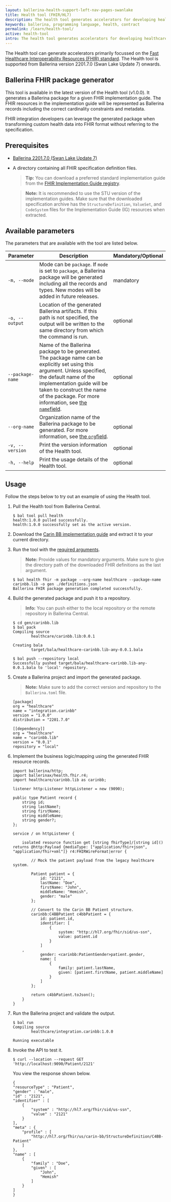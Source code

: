 ```yaml
---
layout: ballerina-health-support-left-nav-pages-swanlake
title: Health tool (FHIR/HL7)
description: The health tool generates accelerators for developing healthcare integrations in Ballerina.
keywords: ballerina, programming language, health, contract
permalink: /learn/health-tool/
active: health-tool
intro: The health tool generates accelerators for developing healthcare integrations in Ballerina.
---
```


The Health tool can generate accelerators primarily focussed on the [Fast Healthcare Interoperability Resources (FHIR) standard](https://www.hl7.org/fhir/overview.html). The Health tool is supported from Ballerina version 2201.7.0 (Swan Lake Update 7) onwards.

## Ballerina FHIR package generator

This tool is available in the latest version of the Health tool (v1.0.0). It generates a Ballerina package for a given FHIR implementation guide. The FHIR resources in the implementation guide will be represented as Ballerina records including the correct cardinality constraints and metadata.

FHIR integration developers can leverage the generated package when transforming custom health data into FHIR format without referring to the specification.

## Prerequisites

- [Ballerina 2201.7.0 (Swan Lake Update 7)](https://ballerina.io/downloads/)
- A directory containing all FHIR specification definition files.

    >**Tip:** You can download a preferred standard implementation guide from the [FHIR Implementation Guide registry](http://fhir.org/guides/registry/).

    >**Note:** It is recommended to use the STU version of the implementation guides. Make sure that the downloaded specification archive has the `StructureDefinition`, `ValueSet`, and `CodeSystem` files for the Implementation Guide (IG) resources when extracted.

## Available parameters

The parameters that are available with the tool are listed below.

| Parameter      | Description                                                                                                                                                                                                                                                                                                                                                                     | Mandatory/Optional |
|----------------|---------------------------------------------------------------------------------------------------------------------------------------------------------------------------------------------------------------------------------------------------------------------------------------------------------------------------------------------------------------------------------|--------------------|
| `-m, --mode`     | Mode can be `package`. If `mode` is set to `package`, a Ballerina package will be generated including all the records and types. New modes will be added in future releases.                                                                                                                                                                                                      | mandatory          |
| `-o, --output`   | Location of the generated Ballerina artifacts. If this path is not specified, the output will be written to the same directory from which the command is run.                                                                                                                                                                                                                   | optional           |
| `--package-name` | Name of the Ballerina package to be generated. The package name can be explicitly set using this argument. Unless specified, the default name of the implementation guide will be taken to construct the name of the package. For more information, see <a href="https://ballerina.io/learn/package-references/#the-name-field" target="_blank">the <code>name</code>field</a>. | optional           |
| `--org-name`     | Organization name of the Ballerina package to be generated. For more information, see <a href="https://ballerina.io/learn/package-references/#the-org-field" target="_blank"> the <code>org</code>field</a>.                                                                                                                                                                   | optional           |
| `-v, --version`  | Print the version information of the Health tool.                                                                                                                                                                                                                                                                                                                               | optional           |
| `-h, --help`     | Print the usage details of the Health tool.                                                                                                                                                                                                                                                                                                                                     | optional           |

## Usage

Follow the steps below to try out an example of using the Health tool.

1. Pull the Health tool from Ballerina Central.

    ```
    $ bal tool pull health
    health:1.0.0 pulled successfully.
    health:1.0.0 successfully set as the active version.
    ```

2. Download the [Carin BB implementation guide](http://hl7.org/fhir/us/carin-bb/STU2/definitions.json.zip) and extract it to your current directory.

3. Run the tool with the [required arguments](#available-parameters).

    >**Note:** Provide values for mandatory arguments. Make sure to give the directory path of the downloaded FHIR definitions as the last argument.

    ```
    $ bal health fhir -m package --org-name healthcare --package-name carinbb.lib -o gen ./definitions.json
    Ballerina FHIR package generation completed successfully.
    ```

4. Build the generated package and push it to a repository.

    >**Info:** You can push either to the local repository or the remote repository in Ballerina Central.

    ```
    $ cd gen/carinbb.lib
    $ bal pack
    Compiling source
            healthcare/carinbb.lib:0.0.1

    Creating bala
            target/bala/healthcare-carinbb.lib-any-0.0.1.bala
    ```

    ```
    $ bal push --repository local
    Successfully pushed target/bala/healthcare-carinbb.lib-any-0.0.1.bala to 'local' repository.
    ```

5. Create a Ballerina project and import the generated package. 

    >**Note:** Make sure to add the correct version and repository to the `Ballerina.toml` file.

    ```
    [package]
    org = "healthcare"
    name = "integration.carinbb"
    version = "1.0.0"
    distribution = "2201.7.0"

    [[dependency]]
    org = "healthcare"
    name = "carinbb.lib"
    version = "0.0.1"
    repository = "local"
    ```

6. Implement the business logic/mapping using the generated FHIR resource records.

    ```ballerina
    import ballerina/http;
    import ballerinax/health.fhir.r4;
    import healthcare/carinbb.lib as carinbb;

    listener http:Listener httpListener = new (9090);

    public type Patient record {
        string id;
        string lastName?;
        string firstName;
        string middleName;
        string gender?;
    };

    service / on httpListener {

        isolated resource function get [string fhirType]/[string id]() returns @http:Payload {mediaType: ["application/fhir+json", "application/fhir+xml"]} r4:FHIRWireFormat|error {

            // Mock the patient payload from the legacy healthcare system.

            Patient patient = {
                id: "2121",
                lastName: "Doe",
                firstName: "John",
                middleName: "Hemish",
                gender: "male"
            };

            // Convert to the Carin BB Patient structure.
            carinbb:C4BBPatient c4bbPatient = {
                id: patient.id,
                identifier: [
                    {
                        system: "http://hl7.org/fhir/sid/us-ssn",
                        value: patient.id
                    }
                ]
        ,
                gender: <carinbb:PatientGender>patient.gender,
                name: [
                    {
                        family: patient.lastName,
                        given: [patient.firstName, patient.middleName]
                    }
                ]
            };

            return c4bbPatient.toJson();
        }
    }
    ```

7. Run the Ballerina project and validate the output.

    ```
    $ bal run
    Compiling source
            healthcare/integration.carinbb:1.0.0

    Running executable
    ```

8. Invoke the API to test it.

    ```
    $ curl --location --request GET 'http://localhost:9090/Patient/2121'
    ```

    You view the response shown below.

    ```
    {
    "resourceType" : "Patient",
    "gender" : "male",
    "id" : "2121",
    "identifier" : [
        {
            "system" : "http://hl7.org/fhir/sid/us-ssn",
            "value" : "2121"
        }
    ],
    "meta" : {
        "profile" : [
            "http://hl7.org/fhir/us/carin-bb/StructureDefinition/C4BB-Patient"
        ]
    },
    "name" : [
        {
            "family" : "Doe",
            "given" : [
                "John",
                "Hemish"
            ]
        }
    ]
    }
    ```
